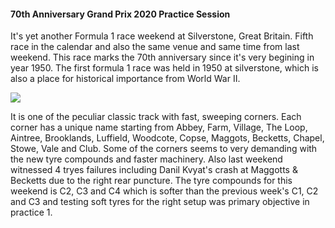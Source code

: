 #### 70th Anniversary Grand Prix 2020 Practice Session

It's yet another Formula 1 race weekend at Silverstone, Great Britain. Fifth race in the calendar and also the same venue and same time from last weekend. This race marks the 70th anniversary since it's very begining in year 1950.
The first formula 1 race was held in 1950 at silverstone, which is also a place for historical importance from World War II.

![](https://upload.wikimedia.org/wikipedia/commons/thumb/8/8d/Silverstone_Circuit%2C_July_2%2C_2018_SkySat_%28cropped%29.jpg/640px-Silverstone_Circuit%2C_July_2%2C_2018_SkySat_%28cropped%29.jpg)

It is one of the peculiar classic track  with fast, sweeping corners. Each corner has a unique name starting from 
Abbey, Farm, Village, The Loop, Aintree, Brooklands, Luffield, Woodcote, Copse, Maggots, Becketts, Chapel, Stowe, Vale and Club. Some of the corners seems to very demanding with the new tyre compounds and faster machinery. Also last weekend witnessed 4 tryes failures including Danil Kvyat's crash at Maggotts & Becketts due to the right rear puncture.
The tyre compounds for this weekend is C2, C3 and C4 which is softer than the previous week's C1, C2 and C3 and testing soft tyres for the right setup was primary objective in practice 1.